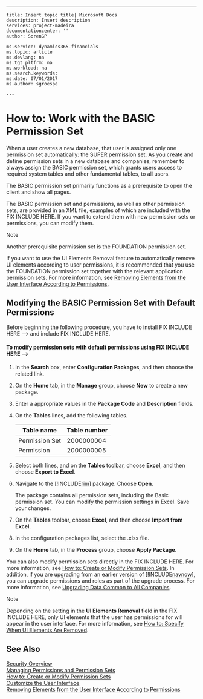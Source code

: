 ---
    title: Insert topic title| Microsoft Docs
    description: Insert description
    services: project-madeira
    documentationcenter: ''
    author: SorenGP

    ms.service: dynamics365-financials
    ms.topic: article
    ms.devlang: na
    ms.tgt_pltfrm: na
    ms.workload: na
    ms.search.keywords:
    ms.date: 07/01/2017
    ms.author: sgroespe

    ---
# How to: Work with the BASIC Permission Set
When a user creates a new database, that user is assigned only one permission set automatically: the SUPER permission set. As you create and define permission sets in a new database and companies, remember to always assign the BASIC permission set, which grants users access to required system tables and other fundamental tables, to all users.  
  
 The BASIC permission set primarily functions as a prerequisite to open the client and show all pages.  
  
 The BASIC permission set and permissions, as well as other permission sets, are provided in an XML file, examples of which are included with the FIX INCLUDE HERE<!--[!INCLUDE[demolong](../ApplicationDesign/includes/demolong_md.md)] -->. If you want to extend them with new permission sets or permissions, you can modify them.  
  
> [!NOTE]  
>  Another prerequisite permission set is the FOUNDATION permission set.  
>   
>  If you want to use the UI Elements Removal feature to automatically remove UI elements according to user permissions, it is recommended that you use the FOUNDATION permission set together with the relevant application permission sets. For more information, see [Removing Elements from the User Interface According to Permissions](../SetupAndAdministration/removing-elements-from-the-user-interface-according-to-permissions.md).  
  
## Modifying the BASIC Permission Set with Default Permissions  
 Before beginning the following procedure, you have to install FIX INCLUDE HERE<!--FIX INCLUDE HERE<!--[!INCLUDE[navnow](../ApplicationDesign/includes/navnow_md.md)] --> --> and include FIX INCLUDE HERE<!--[!INCLUDE[demo](../ApplicationDesign/includes/demo_md.md)] -->.  
  
#### To modify permission sets with default permissions using FIX INCLUDE HERE<!--FIX INCLUDE HERE<!--[!INCLUDE[rim](../Roles/includes/rim_md.md)] --> -->  
  
1.  In the **Search** box, enter **Configuration Packages**, and then choose the related link.  
  
2.  On the **Home** tab, in the **Manage** group, choose **New** to create a new package.  
  
3.  Enter a appropriate values in the **Package Code** and **Description** fields.  
  
4.  On the **Tables** lines, add the following tables.  
  
    |Table name|Table number|  
    |----------------|------------------|  
    |Permission Set|2000000004|  
    |Permission|2000000005|  
  
5.  Select both lines, and on the **Tables** toolbar, choose **Excel**, and then choose **Export to Excel**.  
  
6.  Navigate to the [!INCLUDE[rim](../Roles/includes/rim_md.md)] package. Choose **Open**.  
  
     The package contains all permission sets, including the Basic permission set. You can modify the permission settings in Excel. Save your changes.  
  
7.  On the **Tables** toolbar, choose **Excel**, and then choose **Import from Excel**.  
  
8.  In the configuration packages list, select the .xlsx file.  
  
9. On the **Home** tab, in the **Process** group, choose **Apply Package**.  
  
 You can also modify permission sets directly in the FIX INCLUDE HERE<!--[!INCLUDE[nav_windows](../BusinessFunctionality/IntegratingWithMicrosoftOffice/includes/nav_windows_md.md)] -->. For more information, see [How to: Create or Modify Permission Sets](../Topic/How%20to:%20Create%20or%20Modify%20Permission%20Sets.md). In addition, if you are upgrading from an earlier version of [!INCLUDE[navnow](../ApplicationDesign/includes/navnow_md.md)], you can upgrade permissions and roles as part of the upgrade process. For more information, see [Upgrading Data Common to All Companies](../Topic/Upgrading%20Data%20Common%20to%20All%20Companies.md).  
  
> [!NOTE]  
>  Depending on the setting in the **UI Elements Removal** field in the FIX INCLUDE HERE<!--[!INCLUDE[nav_admin](../BusinessFunctionality/LoggingAndTrackingEmailInteractions/includes/nav_admin_md.md)] -->, only UI elements that the user has permissions for will appear in the user interface. For more information, see [How to: Specify When UI Elements Are Removed](../Topic/How%20to:%20Specify%20When%20UI%20Elements%20Are%20Removed.md).  
  
## See Also  
 [Security Overview](../Topic/Security%20Overview.md)   
 [Managing Permissions and Permission Sets](../Topic/Managing%20Permissions%20and%20Permission%20Sets.md)   
 [How to: Create or Modify Permission Sets](../Topic/How%20to:%20Create%20or%20Modify%20Permission%20Sets.md)   
 [Customize the User Interface](../SetupAndAdministration/customize-the-user-interface.md)   
 [Removing Elements from the User Interface According to Permissions](../SetupAndAdministration/removing-elements-from-the-user-interface-according-to-permissions.md)